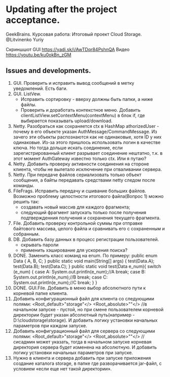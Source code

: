 # Updating after the project acceptance. 
GeekBrains. Курсовая работа: Итоговый проект Cloud Storage.
@Litvinenko Yuriy

Скриншшот GUI https://yadi.sk/i/AwTDqr84PshnQA
Видео https://youtu.be/ku0okBn_zGM

## Issues and developments.
1. GUI. Проверить и исправить вывод сообщений в метку уведомлений. Есть баги.
2. GUI. ListVew. 
	- Исправить сортировку - вверху должны быть папки, а ниже файлы. 
	- Проверить и доработать контекстное меню. Добавить clientListView.setContextMenu(contextMenu) в блок if, где выбирается показывать 		upload/download.
3. Netty. Разобраться как сохраняется ctx в HashMap athorizedUser - почему в его объекте указан AuthMessage/CommandMessage. Из зачего эти объекты распознаются как не одинаковые, хотя ID у них одинаковые. Из-за этого пришлось использовать логин в качестве ключа. Но тогда дольше искать соединение, если зарегистрированный клиент разрывает соединение нештатно, т.к. в этот момент AuthGateway известно только ctx. 
Или я путаю?
4. Netty. Добавить проверку активности соединения на стороне клиента, чтобы не вылетало исключение при отваливании сервера.
5. Netty. При передаче файлов сериализовать только объект сообщения, а байты передавать средствами netty следом после команды.
6. FileFrags. Исправить передачу и сшивание больших файлов. Возможно проблему целостности итогового файла(Вопрос 1) можно решить так:
	- создавать новый массив для каждого фрагмента;
	- следующий фрагмент запускать только после получения подтвержденния получения и сохранения текущего фрагмента.
7. File. Добавить проверку контрольной суммы при отправке байтового массива, целого файла и сравнивать его с сохраненным и собранным.
8. DB. Добавить базу данных в процесс регистрации пользователей.
	- скрывать пароли
	- применить хэширование для ускорения поиска?
9. DONE. Заменить класс команд на enum. По примеру:
    public enum Data {
        A, B, C;
    }
    public static void main(String[] args) {
        test(Data.A);
        test(Data.B);
        test(Data.C);
    }
    public static void test(Data e_num){
        switch (e_num) {
            case A:
                System.out.println(e_num);//A
                break;
            case B:
                System.out.println(e_num);//B
                break;
            case C:
                System.out.println(e_num);//C
                break;
        }
    }
10. DONE. GUI.File. Добавить в меню выбор абсолютного пути к корневой папке клиента.
11. Добавить конфигурационный файл для клиента со следующими полями:
    <Root_default>"storage"</>
    <Root_absolute>""</> //в начальном запуске - пустой, но при смене пользователем 
    корневой директории будет указан абсолютный путь(например - D:\cloudstorage\storage\).
    И добавить логику установки начальных параметров при каждом запуске.
12. Добавить конфигурационный файл для сервера со следующими полями:
    <Root_default>"storage"</>
    <Root_absolute>""</> //сисадмин может указать, тогда в начальном запуске
    корневая директория сервера будет изменена на абсолютную.
    И добавить логику установки начальных параметров при запуске.
13. Нужно в клиента и сервера добавить при запуске приложения создание каталога storage, в папке 
    где разворачивается jar-файл, с условием «если еще нет такой директории».

